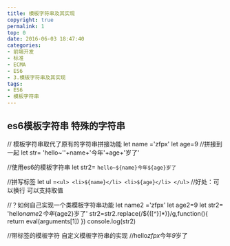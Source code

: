 ```yaml
---
title: 模板字符串及其实现
copyright: true
permalink: 1
top: 0
date: 2016-06-03 18:47:40
categories:
- 前端开发
- 标准
- ECMA
- ES6
- 3.模板字符串及其实现
tags:
- ES6
- 模板字符串
---
```

## es6模板字符串 特殊的字符串
// 模板字符串取代了原有的字符串拼接功能
let name ='zfpx'
let age=9
//拼接到一起
let str= 'hello~\''+name+'今年'+age+'岁了'

//使用es6的模板字符串
let str2= `hello~${name}今年${age}岁了`

//拼写标签
let ul =`
        <ul>
            <li>${name}</li>
            <li>${age}</li>
        </ul>
        `
//好处：可以换行 可以支持取值

//？如何自己实现一个类模板字符串功能
let name2 ='zfpx'
let age2=9
let str2= 'hello${name2}今年${age2}岁了'
str2=str2.replace(/\$\{([^}]*)\}/g,function(){
    return eval(arguments[1])
})
console.log(str2)

//带标签的模板字符 自定义模板字符串的实现
//hello*zfpx*今年*9*岁了